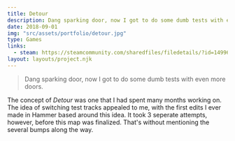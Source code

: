 ```yaml
---
title: Detour
description: Dang sparking door, now I got to do some dumb tests with even more doors.
date: 2018-09-01
img: "src/assets/portfolio/detour.jpg"
type: Games
links:
  - steam: https://steamcommunity.com/sharedfiles/filedetails/?id=1499605287
layout: layouts/project.njk
---
```


> Dang sparking door, now I got to do some dumb tests with even more doors.

The concept of _Detour_ was one that I had spent many months working on. The idea of switching test tracks appealed to me, with the first edits I ever made in Hammer based around this idea. It took 3 seperate attempts, however, before this map was finalized. That's without mentioning the several bumps along the way.

